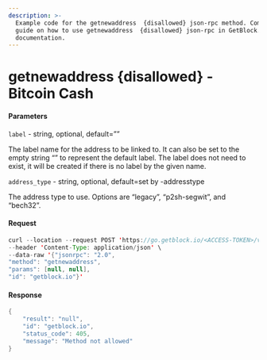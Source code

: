 ```yaml
---
description: >-
  Example code for the getnewaddress  {disallowed} json-rpc method. Сomplete
  guide on how to use getnewaddress  {disallowed} json-rpc in GetBlock.io Web3
  documentation.
---
```


# getnewaddress {disallowed} - Bitcoin Cash

#### Parameters

`label` - string, optional, default=””

The label name for the address to be linked to. It can also be set to the empty string “” to represent the default label. The label does not need to exist, it will be created if there is no label by the given name.

`address_type` - string, optional, default=set by -addresstype

The address type to use. Options are “legacy”, “p2sh-segwit”, and “bech32”.

#### Request

```java
curl --location --request POST 'https://go.getblock.io/<ACCESS-TOKEN>/v1/mainnet/' \
--header 'Content-Type: application/json' \
--data-raw '{"jsonrpc": "2.0",
"method": "getnewaddress",
"params": [null, null],
"id": "getblock.io"}'
```

#### Response

```java
{
    "result": "null",
    "id": "getblock.io",
    "status_code": 405,
    "message": "Method not allowed"
}
```
